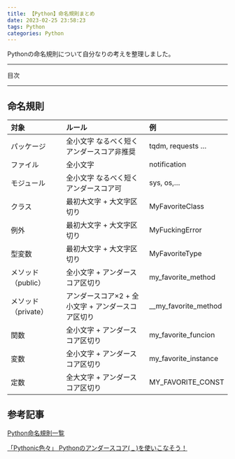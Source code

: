 ```yaml
---
title: 【Python】命名規則まとめ
date: 2023-02-25 23:58:23
tags: Python
categories: Python
---
```


Pythonの命名規則について自分なりの考えを整理しました。

___
目次
<!-- toc -->

___

## 命名規則
|対象|ルール|例|
|:--|:--|:--|
パッケージ|全小文字 なるべく短くアンダースコア非推奨|tqdm, requests …
ファイル|全小文字|notification
モジュール|全小文字 なるべく短くアンダースコア可|sys, os,…
クラス|最初大文字 + 大文字区切り|MyFavoriteClass
例外|最初大文字 + 大文字区切り|MyFuckingError
型変数|最初大文字 + 大文字区切り|MyFavoriteType
メソッド（public）|全小文字 + アンダースコア区切り|my_favorite_method
メソッド（private）|アンダースコア×2 + 全小文字 + アンダースコア区切り|__my_favorite_method
関数|全小文字 + アンダースコア区切り|my_favorite_funcion
変数|全小文字 + アンダースコア区切り|my_favorite_instance
定数|全大文字 + アンダースコア区切り|MY_FAVORITE_CONST

## 参考記事
[Python命名規則一覧](https://qiita.com/naomi7325/items/4eb1d2a40277361e898b)

[「Pythonic色々」 Pythonのアンダースコア( _ )を使いこなそう！](https://medium.com/lsc-psd/pythonic%E8%89%B2%E3%80%85-python%E3%81%AE%E3%82%A2%E3%83%B3%E3%83%80%E3%83%BC%E3%82%B9%E3%82%B3%E3%82%A2-%E3%82%92%E4%BD%BF%E3%81%84%E3%81%93%E3%81%AA%E3%81%9D%E3%81%86-3c132842eeef
)
